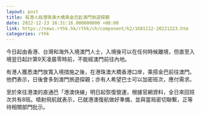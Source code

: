 ```yaml
---
layout: post
title: 有港人經港珠澳大橋乘金巴赴澳門旅遊探親
date: 2022-12-23 16:31:16.000000000 +08:00
link: https://news.rthk.hk/rthk/ch/component/k2/1681112-20221223.htm
categories: rthk
---
```


今日起由香港、台灣和海外入境澳門人士，入境後可以在任何時候離境，但直至入境翌日起計第9天凌晨零時前，不能經澳門前往內地。

有港人獲悉澳門放寬入境措施之後，在港珠澳大橋香港口岸，乘搭金巴前往澳門。他們表示，日後會多到澳門旅遊探親；亦有人希望巴士可以加密班次，應付需求。

至於來往港澳的直通巴「港澳快線」明日起恢復營運，根據官網資料，全日來回班次共有8班。噴射飛航就表示，已就港澳復航做好準備，並與當局密切聯繫，正等待相關部門批示。
